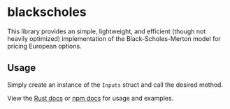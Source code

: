 # blackscholes  
  
This library provides an simple, lightweight, and efficient (though not heavily optimized) implementation of the Black-Scholes-Merton model for pricing European options.  
  
## Usage  
  
Simply create an instance of the `Inputs` struct and call the desired method.  
  
View the [Rust docs](https://docs.rs/blackscholes_WASM) or [npm docs](https://www.npmjs.com/package/blackscholes_wasm) for usage and examples.  
